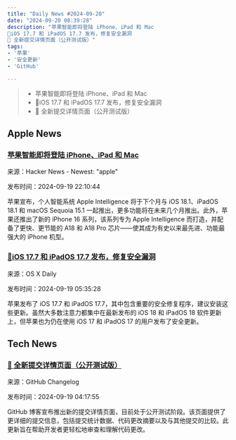 ```yaml
---
title: "Daily News #2024-09-20"
date: "2024-09-20 08:39:28"
description: "苹果智能即将登陆 iPhone、iPad 和 Mac
🌟iOS 17.7 和 iPadOS 17.7 发布，修复安全漏洞
🎉 全新提交详情页面（公开测试版）"
tags: 
- '苹果'
- '安全更新'
- 'GitHub'

---
```


> - 苹果智能即将登陆 iPhone、iPad 和 Mac
> - 🌟iOS 17.7 和 iPadOS 17.7 发布，修复安全漏洞
> - 🎉 全新提交详情页面（公开测试版）

## Apple News

### [苹果智能即将登陆 iPhone、iPad 和 Mac](https://www.apple.com/newsroom/2024/09/apple-intelligence-comes-to-iphone-ipad-and-mac-starting-next-month/)

来源：Hacker News - Newest: "apple"

发布时间：2024-09-19 22:10:44

苹果宣布，个人智能系统 Apple Intelligence 将于下个月与 iOS 18.1、iPadOS 18.1 和 macOS Sequoia 15.1 一起推出，更多功能将在未来几个月推出。此外，苹果还推出了新的 iPhone 16 系列，该系列专为 Apple Intelligence 而打造，并配备了更快、更节能的 A18 和 A18 Pro 芯片——使其成为有史以来最先进、功能最强大的 iPhone 机型。

### [🌟iOS 17.7 和 iPadOS 17.7 发布，修复安全漏洞](https://osxdaily.com/2024/09/18/ios-17-7-ipad-17-7-updates-released-with-security-fixes/)

来源：OS X Daily

发布时间：2024-09-19 05:35:28

苹果发布了 iOS 17.7 和 iPadOS 17.7，其中包含重要的安全修复程序，建议安装这些更新。虽然大多数注意力都集中在最新发布的 iOS 18 和 iPadOS 18 软件更新上，但苹果也为仍在使用 iOS 17 和 iPadOS 17 的用户发布了安全更新。

## Tech News

### [🎉 全新提交详情页面（公开测试版）](https://github.blog/changelog/2024-09-18-new-commit-details-page-public-beta)

来源：GitHub Changelog

发布时间：2024-09-19 04:17:55

GitHub 博客宣布推出新的提交详情页面，目前处于公开测试阶段。该页面提供了更详细的提交信息，包括提交统计数据、代码更改摘要以及与其他提交的比较。此更新旨在帮助开发者更轻松地审查和理解代码更改。
